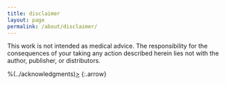 ```yaml
---
title: disclaimer
layout: page
permalink: /about/disclaimer/
---
```


This work is not intended as medical advice. The responsibility for the consequences of your taking any action described herein lies not with the author, publisher, or distributors. 

%(../acknowledgments)[&gt;](../license)
{:.arrow}
